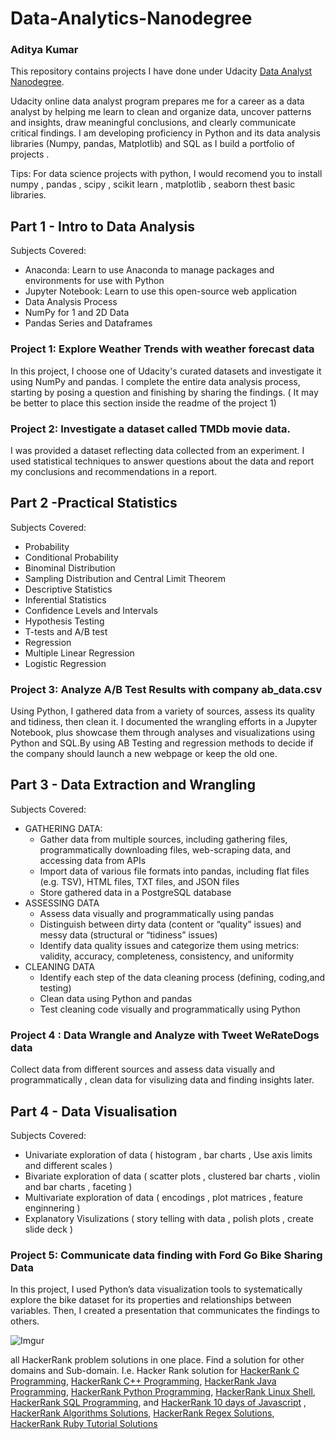 # Data-Analytics-Nanodegree
### Aditya Kumar

This repository contains projects I have done under Udacity [Data Analyst Nanodegree](https://www.udacity.com/course/data-analyst-nanodegree--nd002).


Udacity online data analyst program prepares me for a career as a data analyst by helping me learn to clean and organize data, uncover patterns and insights, draw meaningful conclusions, and clearly communicate critical findings. I am developing proficiency in Python and its data analysis libraries (Numpy, pandas, Matplotlib) and SQL as I build a portfolio of projects .

Tips: For data science projects with python, I would recomend you to install numpy , pandas , scipy , scikit learn , matplotlib , seaborn thest basic libraries. 



## Part 1 - Intro to Data Analysis

Subjects Covered:
* Anaconda: Learn to use Anaconda to manage packages and environments for use with Python
* Jupyter Notebook: Learn to use this open-source web application 
* Data Analysis Process
* NumPy for 1 and 2D Data
* Pandas Series and Dataframes

### Project 1: Explore Weather Trends with weather forecast data 
In this project, I choose one of Udacity's curated datasets and investigate it using NumPy and pandas.
I complete the entire data analysis process, starting by posing a question and finishing by sharing the findings. 
( It may be better to place this section inside the readme of the project 1) 

### Project 2:  Investigate a dataset called TMDb movie data.
I was provided a dataset reflecting data collected from an experiment. I used statistical techniques to answer questions about the data and report my conclusions and recommendations in a report.



## Part 2 -Practical Statistics 

Subjects Covered:
* Probability
* Conditional Probability
* Binominal Distribution
* Sampling Distribution and Central Limit Theorem
* Descriptive Statistics
* Inferential Statistics
* Confidence Levels and Intervals
* Hypothesis Testing
* T-tests and A/B test
* Regression
* Multiple Linear Regression
* Logistic Regression

### Project 3: Analyze A/B Test Results with company ab_data.csv 
Using Python, I gathered data from a variety of sources, assess its quality and tidiness, then clean it. I documented the wrangling efforts in a Jupyter Notebook, plus showcase them through analyses and visualizations using Python and SQL.By using AB Testing and regression methods to decide if the company should launch a new webpage or keep the old one. 



## Part 3 - Data Extraction and Wrangling

Subjects Covered:
* GATHERING DATA: 
   * Gather data from multiple sources, including gathering files, programmatically downloading files, web-scraping data, and accessing data from APIs
   * Import data of various file formats into pandas, including flat files (e.g. TSV), HTML files, TXT files, and JSON files
   * Store gathered data in a PostgreSQL database
* ASSESSING DATA 
   * Assess data visually and programmatically using pandas
   * Distinguish between dirty data (content or “quality” issues) and messy data (structural or “tidiness” issues)
   * Identify data quality issues and categorize them using metrics: validity, accuracy, completeness, consistency, and uniformity
* CLEANING DATA 
   * Identify each step of the data cleaning process (defining, coding,and testing)
   * Clean data using Python and pandas
   * Test cleaning code visually and programmatically using Python

### Project 4 :  Data Wrangle and Analyze with Tweet WeRateDogs data
Collect data from different sources and assess data visually and programmatically , clean data for visulizing data and finding insights later. 


## Part 4 - Data Visualisation

Subjects Covered:
* Univariate exploration of data ( histogram , bar charts , Use axis limits and different scales ) 
* Bivariate exploration of data ( scatter plots , clustered bar charts , violin and bar charts , faceting )
* Multivariate exploration of data ( encodings , plot matrices , feature enginnering )
* Explanatory Visulizations ( story telling with data ,  polish plots , create slide deck ) 


### Project 5: Communicate data finding with Ford Go Bike Sharing Data
In this project, I used Python’s data visualization tools to systematically explore the bike dataset for
its properties and relationships between variables. Then, I created a presentation that communicates the findings to others.

![Imgur](https://s3-us-west-2.amazonaws.com/udacity-printer/production/certificates/733fb486-e09b-4044-95c5-f33682382097.svg)

all HackerRank problem solutions in one place. Find a solution for other domains and Sub-domain. I.e. Hacker Rank solution for <a target="_blank" href="https://www.chase2learn.com/hackerrank-c-programming-solutions/">HackerRank C Programming</a>, <a target="_blank" href="https://www.chase2learn.com/hackerrank-cpp-programming-solutions/">HackerRank C++ Programming</a>, <a target="_blank" href="https://www.chase2learn.com/hackerrank-java-programming-solutions/">HackerRank Java Programming</a>, <a target="_blank" href="https://www.chase2learn.com/python-hacker-rank-solution/">HackerRank Python Programming</a>, <a target="_blank" href="https://www.chase2learn.com/hackerrank-linux-shell-solutions/">HackerRank Linux Shell</a>, <a target="_blank" href="https://www.chase2learn.com/python-hacker-rank-solution/">HackerRank SQL Programming</a>, and <a target="_blank" href="https://www.chase2learn.com/hackerrank-10-days-of-javascript-solutions/">HackerRank 10 days of Javascript</a> , <a target="_blank" href="https://www.chase2learn.com/hackerrank-algorithms-solutions/">HackerRank Algorithms Solutions</a>, <a target="_blank" href="https://www.chase2learn.com/hackerrank-regex-solutions/">HackerRank Regex Solutions</a>, <a target="_blank" href="https://www.chase2learn.com/hackerrank-ruby-tutorial-solutions/">HackerRank Ruby Tutorial Solutions</a>



